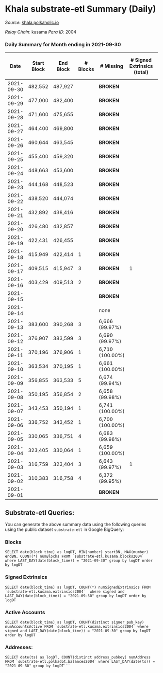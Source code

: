 # Khala substrate-etl Summary (Daily)

_Source_: [khala.polkaholic.io](https://khala.polkaholic.io)

*Relay Chain*: kusama
*Para ID*: 2004



### Daily Summary for Month ending in 2021-09-30


| Date | Start Block | End Block | # Blocks | # Missing | # Signed Extrinsics (total) | # Active Accounts | # Addresses with Balances | # Events | # Transfers | # XCM Transfers In | # XCM Transfers Out |
| ---- | ----------- | --------- | -------- | --------- | --------------------------- | ----------------- | ------------------------- | -------- | ----------- | ------------------ | ------------------- |
| 2021-09-30 | 482,552 | 487,927 |  |  **BROKEN**  |  |  | 11,717 |  |   |   |   |
| 2021-09-29 | 477,000 | 482,400 |  |  **BROKEN**  |  |  |  |  |   |   |   |
| 2021-09-28 | 471,600 | 475,655 |  |  **BROKEN**  |  |  |  |  |   |   |   |
| 2021-09-27 | 464,400 | 469,800 |  |  **BROKEN**  |  |  |  |  |   |   |   |
| 2021-09-26 | 460,644 | 463,545 |  |  **BROKEN**  |  |  |  |  |   |   |   |
| 2021-09-25 | 455,400 | 459,320 |  |  **BROKEN**  |  |  |  |  |   |   |   |
| 2021-09-24 | 448,663 | 453,600 |  |  **BROKEN**  |  |  |  |  |   |   |   |
| 2021-09-23 | 444,168 | 448,523 |  |  **BROKEN**  |  |  |  |  |   |   |   |
| 2021-09-22 | 438,520 | 444,074 |  |  **BROKEN**  |  |  |  |  |   |   |   |
| 2021-09-21 | 432,892 | 438,416 |  |  **BROKEN**  |  |  |  |  |   |   |   |
| 2021-09-20 | 426,480 | 432,857 |  |  **BROKEN**  |  |  |  |  |   |   |   |
| 2021-09-19 | 422,431 | 426,455 |  |  **BROKEN**  |  |  |  |  |   |   |   |
| 2021-09-18 | 415,949 | 422,414 | 1 |  **BROKEN**  |  |  | 6,451 | 2 |   |   |   |
| 2021-09-17 | 409,515 | 415,947 | 3 |  **BROKEN**  | 1 | 1 | 4,502 | 18 | 3 ($0.42) |   |   |
| 2021-09-16 | 403,429 | 409,513 | 2 |  **BROKEN**  |  |  | 3,280 | 4 |   |   |   |
| 2021-09-15 |  |  |  |  **BROKEN**  |  |  |  |  |   |   |   |
| 2021-09-14 |  |  |  | none  |  |  |  |  |   |   |   |
| 2021-09-13 | 383,600 | 390,268 | 3 | 6,666 (99.97%) |  |  | 3,218 | 6 |   |   |   |
| 2021-09-12 | 376,907 | 383,599 | 3 | 6,690 (99.97%) |  |  | 3,218 | 6 |   |   |   |
| 2021-09-11 | 370,196 | 376,906 | 1 | 6,710 (100.00%) |  |  | 3,204 | 2 |   |   |   |
| 2021-09-10 | 363,534 | 370,195 | 1 | 6,661 (100.00%) |  |  | 3,204 | 2 |   |   |   |
| 2021-09-09 | 356,855 | 363,533 | 5 | 6,674 (99.94%) |  |  | 3,204 | 10 |   |   |   |
| 2021-09-08 | 350,195 | 356,854 | 2 | 6,658 (99.98%) |  |  | 3,204 | 4 |   |   |   |
| 2021-09-07 | 343,453 | 350,194 | 1 | 6,741 (100.00%) |  |  | 3,202 | 2 |   |   |   |
| 2021-09-06 | 336,752 | 343,452 | 1 | 6,700 (100.00%) |  |  | 3,202 | 2 |   |   |   |
| 2021-09-05 | 330,065 | 336,751 | 4 | 6,683 (99.96%) |  |  | 3,201 | 8 |   |   |   |
| 2021-09-04 | 323,405 | 330,064 | 1 | 6,659 (100.00%) |  |  | 3,200 | 2 |   |   |   |
| 2021-09-03 | 316,759 | 323,404 | 3 | 6,643 (99.97%) | 1 | 1 | 3,200 | 8 |   |   |   |
| 2021-09-02 | 310,383 | 316,758 | 4 | 6,372 (99.95%) |  |  | 3,200 | 8 |   |   |   |
| 2021-09-01 |  |  |  |  **BROKEN**  |  |  |  |  |   |   |   |

## Substrate-etl Queries:
You can generate the above summary data using the following queries using the public dataset `substrate-etl` in Google BigQuery:


### Blocks
```
SELECT date(block_time) as logDT, MIN(number) startBN, MAX(number) endBN, COUNT(*) numBlocks FROM `substrate-etl.kusama.blocks2004`  where LAST_DAY(date(block_time)) = "2021-09-30" group by logDT order by logDT
```


### Signed Extrinsics
```
SELECT date(block_time) as logDT, COUNT(*) numSignedExtrinsics FROM `substrate-etl.kusama.extrinsics2004`  where signed and LAST_DAY(date(block_time)) = "2021-09-30" group by logDT order by logDT
```


### Active Accounts
```
SELECT date(block_time) as logDT, COUNT(distinct signer_pub_key) numAccountsActive FROM `substrate-etl.kusama.extrinsics2004` where signed and LAST_DAY(date(block_time)) = "2021-09-30" group by logDT order by logDT
```


### Addresses:
```
SELECT date(ts) as logDT, COUNT(distinct address_pubkey) numAddress FROM `substrate-etl.polkadot.balances2004` where LAST_DAY(date(ts)) = "2021-09-30" group by logDT```

